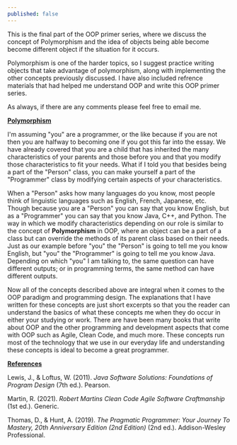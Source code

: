 ```yaml
---
published: false
---
```


This is the final part of the OOP primer series, where we discuss the concept of Polymorphism and the idea of objects being able become become different object if the situation for it occurs. 

Polymorphism is one of the harder topics, so I suggest practice writing objects that take advantage of polymorphism, along with implementing the other concepts previously discussed. I have also included refrence materials that had helped me understand OOP and write this OOP primer series. 

As always, if there are any comments please feel free to email me. 

**<u>Polymorphism</u>**

I'm assuming "you" are a programmer, or the like because if you are not
then you are halfway to becoming one if you got this far into the essay.
We have already covered that you are a child that has inherited the many
characteristics of your parents and those before you and that you modify
those characteristics to fit your needs. What if I told you that besides
being a part of the "Person" class, you can make yourself a part of the
"Programmer" class by modifying certain aspects of your characteristics.

When a "Person" asks how many languages do you know, most people think
of linguistic languages such as English, French, Japanese, etc. Though
because you are a "Person" you can say that you know English, but as a
"Programmer" you can say that you know Java, C++, and Python. The way in
which we modify characteristics depending on our role is similar to the
concept of **Polymorphism** in OOP, where an object can be a part of a
class but can override the methods of its parent class based on their
needs. Just as our example before "you" the "Person" is going to tell me
you know English, but "you" the "Programmer" is going to tell me you
know Java. Depending on which "you" I am talking to, the same question
can have different outputs; or in programming terms, the same method can
have different outputs.

Now all of the concepts described above are integral when it comes to
the OOP paradigm and programming design. The explanations that I have
written for these concepts are just short excerpts so that you the
reader can understand the basics of what these concepts me when they do
occur in either your studying or work. There are have been many books
that write about OOP and the other programming and development aspects
that come with OOP such as Agile, Clean Code, and much more. These
concepts run most of the technology that we use in our everyday life and
understanding these concepts is ideal to become a great programmer.

**<u>References</u>**

Lewis, J., & Loftus, W. (2011). *Java Software Solutions: Foundations of
Program Design* (7th ed.). Pearson.

Martin, R. (2021). *Robert Martins Clean Code Agile Software
Craftmanship* (1st ed.). Generic.

Thomas, D., & Hunt, A. (2019). *The Pragmatic Programmer: Your Journey
To Mastery, 20th Anniversary Edition (2nd Edition)* (2nd ed.).
Addison-Wesley Professional.